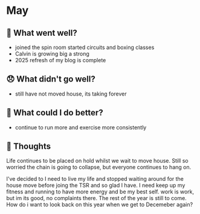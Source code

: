 # May

## 💪 What went well?

- joined the spin room started circuits and boxing classes
- Calvin is growing big a strong
- 2025 refresh of my blog is complete

## 😞 What didn't go well?
- still have not moved house, its taking forever


## 🚀 What could I do better?
- continue to run more and exercise more consistently


## 🧠 Thoughts

Life continues to be placed on hold whilst we wait to move house. Still so worried the chain is going to collapse, but everyone continues to hang on.

I've decided to I need to live my life and stopped waiting around for the house move before joing the TSR and so glad I have. I need keep up my fitness and running to have more energy and be my best self. work is work, but im its good, no complaints there. The rest of the year is still to come. How do i want to look back on this year when we get to Decemeber again?

